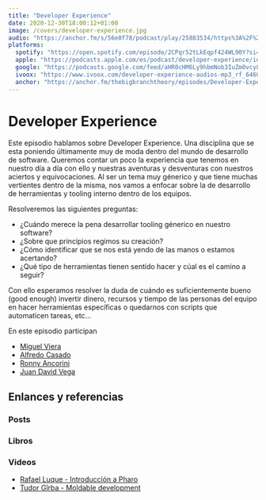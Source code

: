 ```yaml
---
title: "Developer Experience"
date: 2020-12-30T18:00:12+01:00
image: /covers/developer-experience.jpg
audio: "https://anchor.fm/s/56e0f78/podcast/play/25883534/https%3A%2F%2Fd3ctxlq1ktw2nl.cloudfront.net%2Fstaging%2F2021-0-29%2F5f973b93-d5d4-6bf7-879c-e904e16a4753.mp3"
platforms:
  spotify: "https://open.spotify.com/episode/2CPqr52tLkEqpf424WL90Y?si=nj98jFtJRCeO5quMkz8yTA"
  apple: "https://podcasts.apple.com/es/podcast/developer-experience/id1511403790?i=1000506942883"
  google: "https://podcasts.google.com/feed/aHR0cHM6Ly9hbmNob3IuZm0vcy81NmUwZjc4L3BvZGNhc3QvcnNz/episode/NDRiNzNiZTYtM2E4MC00OTRkLTk3MzAtNWU1NmViYzQzZmFh?sa=X&ved=0CAUQkfYCahcKEwjIpMmp9r_uAhUAAAAAHQAAAAAQAQ"
  ivoox: "https://www.ivoox.com/developer-experience-audios-mp3_rf_64604537_1.html"
  anchor: "https://anchor.fm/thebigbranchtheory/episodes/Developer-Experience-epkdee"
---
```


# Developer Experience

Este episodio hablamos sobre Developer Experience. Una disciplina que se esta poniendo últimamente muy de moda dentro del mundo de desarrollo de software. Queremos contar un poco la experiencia que tenemos en nuestro día a día con ello y nuestras aventuras y desventuras con nuestros aciertos y equivocaciones. Al ser un tema muy génerico y que tiene muchas vertientes dentro de la misma, nos vamos a enfocar sobre la de desarrollo de herramientas y tooling interno dentro de los equipos.

Resolveremos las siguientes preguntas:
- ¿Cuándo merece la pena desarrollar tooling génerico en nuestro software?
- ¿Sobre que principios regimos su creación?
- ¿Cómo identificar que se nos está yendo de las manos o estamos acertando?
- ¿Qué tipo de herramientas tienen sentido hacer y cúal es el camino a seguir?

Con ello esperamos resolver la duda de cuándo es suficientemente bueno (good enough) invertir dinero, recursos y tiempo de las personas del equipo en hacer herramientas específicas o quedarnos con scripts que automaticen tareas, etc...

En este episodio participan
- [Miguel Viera](https://twitter.com/mangelviera)
- [Alfredo Casado](https://twitter.com/AlfredoCasado)
- [Ronny Ancorini](https://twitter.com/ronnyanc)
- [Juan David Vega](https://twitter.com/juandvegarguez)

## Enlances y referencias

### Posts

### Libros

### Videos

- [Rafael Luque - Introducción a Pharo](https://www.youtube.com/watch?v=SV_KU4u5mTA&list=PLtJs4NXFmlCw0fHQjGQ8ECi1QRk6ENxy3)
- [Tudor Gîrba - Moldable development](https://www.youtube.com/watch?v=Pot9GnHFOVU)
